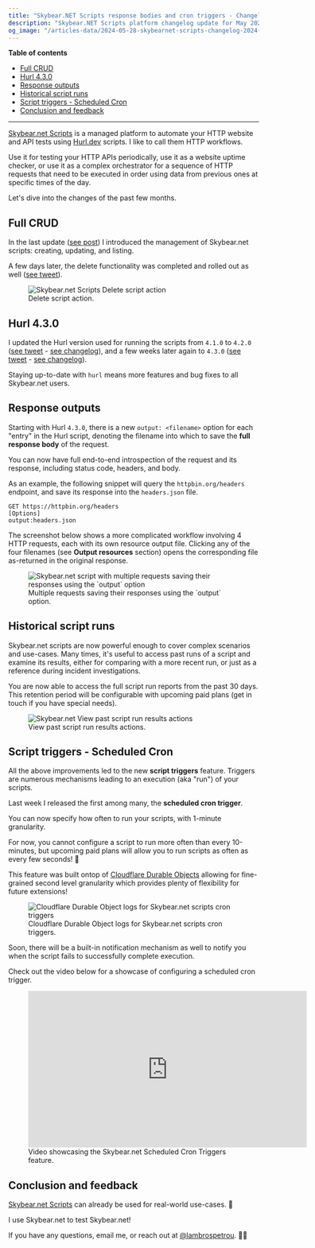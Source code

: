 ```yaml
---
title: "Skybear.NET Scripts response bodies and cron triggers - Changelog 2024-05-28"
description: "Skybear.NET Scripts platform changelog update for May 2024."
og_image: "/articles-data/2024-05-28-skybearnet-scripts-changelog-2024-05-28/2024_05_28-skybearnet-response-outputs.png"
---
```


**Table of contents**

-   [Full CRUD](#full-crud)
-   [Hurl 4.3.0](#hurl-4-3-0)
-   [Response outputs](#response-outputs)
-   [Historical script runs](#historical-script-runs)
-   [Script triggers - Scheduled Cron](#script-triggers-scheduled-cron)
-   [Conclusion and feedback](#conclusion-and-feedback)

---

[Skybear.net Scripts](https://www.skybear.net/) is a managed platform to automate your HTTP website and API tests using [Hurl.dev](https://hurl.dev/) scripts. I like to call them HTTP workflows.

Use it for testing your HTTP APIs periodically, use it as a website uptime checker, or use it as a complex orchestrator for a sequence of HTTP requests that need to be executed in order using data from previous ones at specific times of the day.

Let's dive into the changes of the past few months.

## Full CRUD

In the last update ([see post](https://www.lambrospetrou.com/articles/skybearnet-scripts-changelog-2024-02-18/)) I introduced the management of Skybear.net scripts: creating, updating, and listing.

A few days later, the delete functionality was completed and rolled out as well ([see tweet](https://x.com/LambrosPetrou/status/1759697290057363532)).

<figure>
  <img src="/articles-data/2024-05-28-skybearnet-scripts-changelog-2024-05-28/2024_05_28-skybearnet-delete-script.png" title="Delete script action" alt="Skybear.net Scripts Delete script action" />
  <figcaption>Delete script action.</figcaption>
</figure>

## Hurl 4.3.0

I updated the Hurl version used for running the scripts from `4.1.0` to `4.2.0` ([see tweet](https://x.com/LambrosPetrou/status/1761432414981685350) - [see changelog](https://github.com/Orange-OpenSource/hurl/releases/tag/4.2.0)), and a few weeks later again to `4.3.0` ([see tweet](https://x.com/LambrosPetrou/status/1784183159992504705) - [see changelog](https://github.com/Orange-OpenSource/hurl/releases/tag/4.3.0)).

Staying up-to-date with `hurl` means more features and bug fixes to all Skybear.net users.

## Response outputs

Starting with Hurl `4.3.0`, there is a new `output: <filename>` option for each "entry" in the Hurl script, denoting the filename into which to save the **full response body** of the request.

You can now have full end-to-end introspection of the request and its response, including status code, headers, and body.

As an example, the following snippet will query the `httpbin.org/headers` endpoint, and save its response into the `headers.json` file.

```hurl
GET https://httpbin.org/headers
[Options]
output:headers.json
```

The screenshot below shows a more complicated workflow involving 4 HTTP requests, each with its own resource output file.
Clicking any of the four filenames (see **Output resources** section) opens the corresponding file as-returned in the original response.

<figure>
  <img src="/articles-data/2024-05-28-skybearnet-scripts-changelog-2024-05-28/2024_05_28-skybearnet-response-outputs.png" title="Skybear.net script with multiple requests saving their responses using the `output` option" alt="Skybear.net script with multiple requests saving their responses using the `output` option" />
  <figcaption>Multiple requests saving their responses using the `output` option.</figcaption>
</figure>

## Historical script runs

Skybear.net scripts are now powerful enough to cover complex scenarios and use-cases.
Many times, it's useful to access past runs of a script and examine its results, either for comparing with a more recent run, or just as a reference during incident investigations.

You are now able to access the full script run reports from the past 30 days.
This retention period will be configurable with upcoming paid plans (get in touch if you have special needs).

<figure>
  <img src="/articles-data/2024-05-28-skybearnet-scripts-changelog-2024-05-28/2024_05_28-skybearnet-historical-runs.png" title="Skybear.net View past script run results actions" alt="Skybear.net View past script run results actions" />
  <figcaption>View past script run results actions.</figcaption>
</figure>

## Script triggers - Scheduled Cron

All the above improvements led to the new **script triggers** feature.
Triggers are numerous mechanisms leading to an execution (aka "run") of your scripts.

Last week I released the first among many, the **scheduled cron trigger**.

You can now specify how often to run your scripts, with 1-minute granularity.

For now, you cannot configure a script to run more often than every 10-minutes, but upcoming paid plans will allow you to run scripts as often as every few seconds! 🤯

This feature was built ontop of [Cloudflare Durable Objects](https://developers.cloudflare.com/durable-objects/) allowing for fine-grained second level granularity which provides plenty of flexibility for future extensions!

<figure>
  <img src="/articles-data/2024-05-28-skybearnet-scripts-changelog-2024-05-28/2024_05_19-skybearnet-cloudflare-cron-triggers.jpg" title="Cloudflare Durable Object logs for Skybear.net scripts cron triggers" alt="Cloudflare Durable Object logs for Skybear.net scripts cron triggers" />
  <figcaption>Cloudflare Durable Object logs for Skybear.net scripts cron triggers.</figcaption>
</figure>

Soon, there will be a built-in notification mechanism as well to notify you when the script fails to successfully complete execution.

Check out the video below for a showcase of configuring a scheduled cron trigger.

<figure>
  <iframe width="560" height="315" src="https://www.youtube.com/embed/HvJsYbtgHr0?si=WTd6osXYk2SjrC3m" title="Skybear.net Scripts Scheduled Cron Triggers" frameborder="0" allow="accelerometer; autoplay; clipboard-write; encrypted-media; gyroscope; picture-in-picture; web-share" referrerpolicy="strict-origin-when-cross-origin" allowfullscreen></iframe>
  <figcaption>Video showcasing the Skybear.net Scheduled Cron Triggers feature.</figcaption>
</figure>

## Conclusion and feedback

[Skybear.net Scripts](https://www.skybear.net/) can already be used for real-world use-cases. 🚀

I use Skybear.net to test Skybear.net!

If you have any questions, email me, or reach out at [@lambrospetrou](https://twitter.com/LambrosPetrou). 🙏🏼
